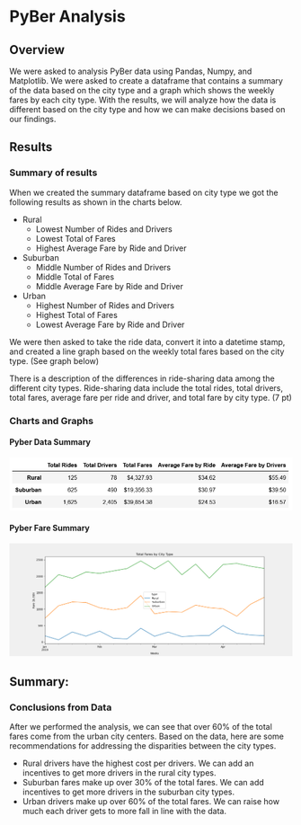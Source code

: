 # PyBer Analysis

## Overview

We were asked to analysis PyBer data using Pandas, Numpy, and Matplotlib. We were asked to create a dataframe that contains a summary of the data based on the city type and a graph which shows the weekly fares by each city type. With the results, we will analyze how the data is different based on the city type and how we can make decisions based on our findings.

## Results

### Summary of results

When we created the summary dataframe based on city type we got the following results as shown in the charts below.

- Rural
   - Lowest Number of Rides and Drivers
   - Lowest Total of Fares
   - Highest Average Fare by Ride and Driver
- Suburban
   - Middle Number of Rides and Drivers
   - Middle Total of Fares
   - Middle Average Fare by Ride and Driver
- Urban
   - Highest Number of Rides and Drivers
   - Highest Total of Fares
   - Lowest Average Fare by Ride and Driver

We were then asked to take the ride data, convert it into a datetime stamp, and created a line graph based on the weekly total fares based on the city type. (See graph below)

There is a description of the differences in ride-sharing data among the different city types. Ride-sharing data include the total rides, total drivers, total fares, average fare per ride and driver, and total fare by city type. (7 pt)

### Charts and Graphs

#### Pyber Data Summary
![Pyber Data Summary](analysis/PyberDataSummary.png)

#### Pyber Fare Summary
![Pyber Fare Summary](analysis/PyBer_fare_summary.png)
   
## Summary:

### Conclusions from Data

After we performed the analysis, we can see that over 60% of the total fares come from the urban city centers. Based on the data, here are some recommendations for addressing the disparities between the city types. 

- Rural drivers have the highest cost per drivers. We can add an incentives to get more drivers in the rural city types.
- Suburban fares make up over 30% of the total fares. We can add incentives to get more drivers in the suburban city types.
- Urban drivers make up over 60% of the total fares. We can raise how much each driver gets to more fall in line with the data.
